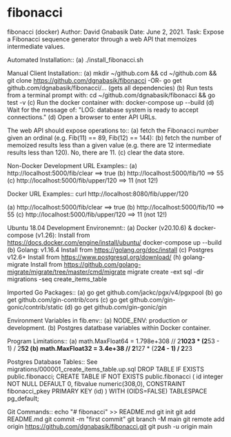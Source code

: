 # fibonacci
fibonacci (docker)
Author: David Gnabasik
Date:   June 2, 2021.
Task:   Expose a Fibonacci sequence generator through a web API that memoizes intermediate values.

Automated Installation:: 
 (a) ./install_fibonacci.sh

Manual Client Installation::
 (a) mkdir ~/github.com && cd ~/github.com && git clone https://github.com/dgnabasik/fibonacci  -OR- go get github.com/dgnabasik/fibonacci/...  (gets all dependencies)
 (b) Run tests from a terminal prompt with: cd ~/github.com/dgnabasik/fibonacci && go test -v 
 (c) Run the docker container with: docker-compose up --build
 (d) Wait for the message of: "LOG:  database system is ready to accept connections."
 (d) Open a browser to enter API URLs.

The web API should expose operations to::
 (a) fetch the Fibonacci number given an ordinal (e.g. Fib(11) == 89, Fib(12) == 144): 
 (b) fetch the number of memoized results less than a given value (e.g. there are 12 intermediate results less than 120). No, there are 11.
 (c) clear the data store. 

Non-Docker Development URL Examples::
 (a) http://localhost:5000/fib/clear     ==> true
 (b) http://localhost:5000/fib/10        ==> 55
 (c) http://localhost:5000/fib/upper/120 ==> 11 (not 12!)

Docker URL Examples::
    curl http://localhost:8080/fib/upper/120

 (a) http://localhost:5000/fib/clear     ==> true
 (b) http://localhost:5000/fib/10        ==> 55
 (c) http://localhost:5000/fib/upper/120 ==> 11 (not 12!)

Ubuntu 18.04 Development Environemnt::
 (a) Docker (v20.10.6) & docker-compose (v1.26):   Install from https://docs.docker.com/engine/install/ubuntu/
     docker-compose up --build
 (b) Golang: v1.16.4    Install from https://golang.org/doc/install 
 (c) Postgres v12.6+    Install from https://www.postgresql.org/download/
 (h) golang-migrate     Install from https://github.com/golang-migrate/migrate/tree/master/cmd/migrate
    migrate create -ext sql -dir migrations -seq create_items_table

Imported Go Packages::
 (a) go get github.com/jackc/pgx/v4/pgxpool
 (b) go get github.com/gin-contrib/cors
 (c) go get github.com/gin-gonic/contrib/static
 (d) go get github.com/gin-gonic/gin

Environment Variables in fib.env:: 
 (a) NODE_ENV: production or development.
 (b) Postgres datatbase variables within Docker container.
 
Program Limitations::
 (a) math.MaxFloat64 = 1.798e+308 // 2**1023 * (2**53 - 1) / 2**52
 (b) math.MaxFloat32 = 3.4e+38  // 2**127 * (2**24 - 1) / 2**23

Postgres Database Tables:: See migrations/000001_create_items_table.up.sql
DROP TABLE IF EXISTS public.fibonacci;
CREATE TABLE IF NOT EXISTS public.fibonacci (
    id integer NOT NULL DEFAULT 0,
    fibvalue numeric(308,0),
   	CONSTRAINT fibonacci_pkey PRIMARY KEY (id)
)
WITH (OIDS=FALSE) TABLESPACE pg_default;

Git Commands::
echo "# fibonacci" >> README.md
git init
git add README.md
git commit -m "first commit"
git branch -M main
git remote add origin https://github.com/dgnabasik/fibonacci.git
git push -u origin main

